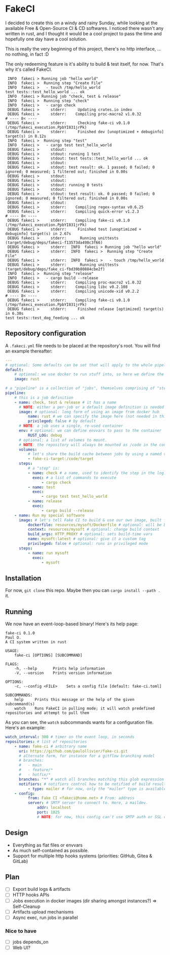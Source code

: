 # FakeCI

I decided to create this on a windy and rainy Sunday, while looking at the available Free & Open-Source CI & CD
softwares. I noticed there wasn't any written in rust, and I thought it would be a cool project to pass the time and
hopefully one day have a cool solution.

This is really the very beginning of this project, there's no http interface, … no nothing, in fact :D

The only redeeming feature is it's ability to build & test itself, for now. That's why it's called FakeCI.

```log
 INFO  fakeci > Running job "hello world"
 INFO  fakeci >  Running step "Create File"
 INFO  fakeci >   - touch /tmp/hello_world
test tests::test_hello_world ... ok
 INFO  fakeci > Running job "check, test & release"
 INFO  fakeci >  Running step "check"
 INFO  fakeci >   - cargo check
 DEBUG fakeci >     stderr:     Updating crates.io index
 DEBUG fakeci >     stderr:    Compiling proc-macro2 v1.0.32
# ---- 8< ----
 DEBUG fakeci >     stderr:     Checking fake-ci v0.1.0 (/tmp/fakeci_execution.PpbYI831jrPk)
 DEBUG fakeci >     stderr:     Finished dev [unoptimized + debuginfo] target(s) in 8.12s
 INFO  fakeci >  Running step "test"
 INFO  fakeci >   - cargo test test_hello_world
 DEBUG fakeci >     stdout:
 DEBUG fakeci >     stdout: running 1 test
 DEBUG fakeci >     stdout: test tests::test_hello_world ... ok
 DEBUG fakeci >     stdout:
 DEBUG fakeci >     stdout: test result: ok. 1 passed; 0 failed; 0 ignored; 0 measured; 1 filtered out; finished in 0.00s
 DEBUG fakeci >     stdout:
 DEBUG fakeci >     stdout:
 DEBUG fakeci >     stdout: running 0 tests
 DEBUG fakeci >     stdout:
 DEBUG fakeci >     stdout: test result: ok. 0 passed; 0 failed; 0 ignored; 0 measured; 0 filtered out; finished in 0.00s
 DEBUG fakeci >     stdout:
 DEBUG fakeci >     stderr:    Compiling regex-syntax v0.6.25
 DEBUG fakeci >     stderr:    Compiling quick-error v1.2.3
# ---- 8< ----
 DEBUG fakeci >     stderr:    Compiling fake-ci v0.1.0 (/tmp/fakeci_execution.PpbYI831jrPk)
 DEBUG fakeci >     stderr:     Finished test [unoptimized + debuginfo] target(s) in 2.67s
 DEBUG fakeci >     stderr:      Running unittests (target/debug/deps/fakeci-f13573da498c3f66)
 DEBUG fakeci >     stderr:  INFO  fakeci > Running job "hello world"
 DEBUG fakeci >     stderr:  INFO  fakeci >  Running step "Create File"
 DEBUG fakeci >     stderr:  INFO  fakeci >   - touch /tmp/hello_world
 DEBUG fakeci >     stderr:      Running unittests (target/debug/deps/fake_ci-fbd39b80884cbe2f)
 INFO  fakeci >  Running step "release"
 INFO  fakeci >   - cargo build --release
 DEBUG fakeci >     stderr:    Compiling proc-macro2 v1.0.32
 DEBUG fakeci >     stderr:    Compiling libc v0.2.108
 DEBUG fakeci >     stderr:    Compiling unicode-xid v0.2.2
# ---- 8< ----
 DEBUG fakeci >     stderr:    Compiling fake-ci v0.1.0 (/tmp/fakeci_execution.PpbYI831jrPk)
 DEBUG fakeci >     stderr:     Finished release [optimized] target(s) in 6.30s
test tests::test_dog_feeding ... ok
```

## Repository configuration

A `.fakeci.yml` file needs to be placed at the repository's root. You will find an example thereafter:

```yaml
---
# optional: Some defaults can be set that will apply to the whole pipeline, unless overridden
default:
    # optional: we use docker to run stuff into, so here we define the rust image
    image: rust

# a "pipeline" is a collection of "jobs", themselves comprising of "steps", containing "commands"
pipeline:
    # this is a job definition
    - name: check, test & release # it has a name
      # NOTE: either a per-job or a default image definition is needed
      image: # optional: long form of using an image from docker hub
          name: rust # we can specify the image here (not needed in this example, as we defined it in defaults
          privileged: false # by default
      # NOTE: a job uses a single, re-used container
      env: # optional: we can define envvars to pass to the container
          RUST_LOG: debug
      # optional: a list of volumes to mount.
      # NOTE: the repository will always be mounted as /code in the container.
      volumes:
          # let's share the build cache between jobs by using a named volume (not yet implemented)
          - fake-ci-target:/code/target
      steps:
          # a "step" is:
          - name: check # a name, used to identify the step in the log. If not given, "step {n}" is used
            exec: # a list of commands to execute
                - cargo check
          - name: test
            exec:
                - cargo test test_hello_world
          - name: release
            exec:
                - cargo build --release
    - name: Run my special software
      image: # let's tell Fake CI to build & use our own image, built from dockerfile
          dockerfile: resources/mysoft/Dockerfile # optional: will be Dockerfile by default
          context: resources/mysoft # optional: change build context
          build_args: HTTP_PROXY # optional: sets build-time vars
          name: mysoft:latest # optional: give it a custom tag
          privileged: false # optional: runs in privileged mode
      steps:
          - name: run mysoft
            exec:
                - mysoft
```

## Installation

For now, `git clone` this repo. Maybe then you can `cargo install --path .` it.

## Running

We now have an event-loop-based binary! Here's its help page:

```
fake-ci 0.1.0
Paul O.
A CI system written in rust

USAGE:
    fake-ci [OPTIONS] [SUBCOMMAND]

FLAGS:
    -h, --help       Prints help information
    -V, --version    Prints version information

OPTIONS:
    -c, --config <FILE>    Sets a config file [default: fake-ci.toml]

SUBCOMMANDS:
    help     Prints this message or the help of the given subcommand(s)
    watch    Runs FakeCI in pulling mode; it will watch predefined repositories and attempt to pull them
```

As you can see, the `watch` subcommands wants for a configuration file. Here's an example:

```yaml
watch_interval: 300 # timer on the event loop, in seconds
repositories: # list of repositories
    - name: fake-ci # arbitrary name
      uri: https://github.com/paulollivier/fake-ci.git
      # alternate form, for instance for a gitflow branching model
      # branches:
      #   - main
      #   - feature/*
      #   - hotfix/*
      branches: "*" # watch all branches matching this glob expression
      notifiers: # notifiers control how to be notified of build results
          - type: mailer # for now, only the "mailer" type is available
    - config:
          from: Fake CI <fakeci@home.net> # From: address
          server: # SMTP server to connect to. Here, a maildev.
              addr: localhost
              port: 1025
              # NOTE: for now, this config can't use SMTP auth or SSL connections
```

## Design

-   Everything as flat files or envvars
-   As much self-contained as possible.
-   Support for multiple http hooks systems (priorities: GitHub, Gitea & GitLab)

## Plan

-   [ ] Export build logs & artifacts
-   [ ] HTTP hooks APIs
-   [ ] Jobs execution in docker images (dir sharing amongst instances?) => Self-Cleanup
-   [ ] Artifacts upload mechanisms
-   [ ] Async exec, run jobs in parallel

### Nice to have

-   [ ] jobs depends_on
-   [ ] Web UI?

